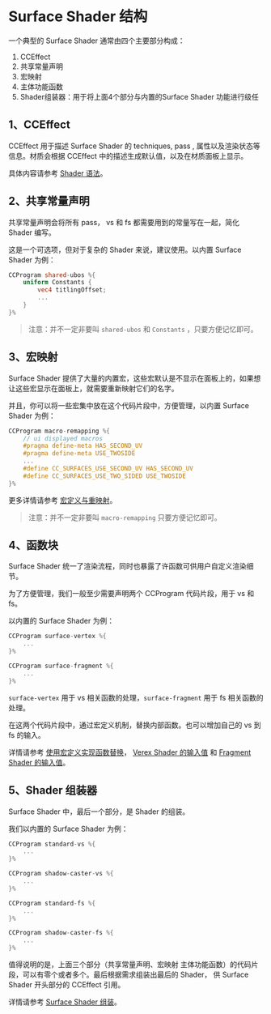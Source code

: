 # Surface Shader 结构

一个典型的 Surface Shader 通常由四个主要部分构成：

1. CCEffect
2. 共享常量声明
3. 宏映射
4. 主体功能函数
5. Shader组装器：用于将上面4个部分与内置的Surface Shader 功能进行级任

## 1、CCEffect

CCEffect 用于描述 Surface Shader 的 techniques, pass , 属性以及渲染状态等信息。材质会根据 CCEffect 中的描述生成默认值，以及在材质面板上显示。

具体内容请参考 [Shader 语法](../effect-syntax.md)。

## 2、共享常量声明

共享常量声明会将所有 pass， vs 和 fs 都需要用到的常量写在一起，简化 Shader 编写。

这是一个可选项，但对于复杂的 Shader 来说，建议使用。以内置 Surface Shader 为例：

```glsl
CCProgram shared-ubos %{
    uniform Constants {
        vec4 titlingOffset;
        ...
    }
}%
```

> 注意：并不一定非要叫 `shared-ubos` 和 `Constants` ，只要方便记忆即可。

## 3、宏映射

Surface Shader 提供了大量的内置宏，这些宏默认是不显示在面板上的，如果想让这些宏显示在面板上，就需要重新映射它们的名字。

并且，你可以将一些宏集中放在这个代码片段中，方便管理，以内置 Surface Shader 为例：

```glsl
CCProgram macro-remapping %{
    // ui displayed macros
    #pragma define-meta HAS_SECOND_UV
    #pragma define-meta USE_TWOSIDE
    ...
    #define CC_SURFACES_USE_SECOND_UV HAS_SECOND_UV
    #define CC_SURFACES_USE_TWO_SIDED USE_TWOSIDE
}%
```

更多详情请参考 [宏定义与重映射](./macro-remapping.md)。

> 注意：并不一定非要叫 `macro-remapping` 只要方便记忆即可。

## 4、函数块

Surface Shader 统一了渲染流程，同时也暴露了许函数可供用户自定义渲染细节。

为了方便管理，我们一般至少需要声明两个 CCProgram 代码片段，用于 vs 和 fs。

以内置的 Surface Shader 为例：

```glsl
CCProgram surface-vertex %{
    ...
}%

CCProgram surface-fragment %{
    ...
}%
```

`surface-vertex` 用于 vs 相关函数的处理，`surface-fragment` 用于 fs 相关函数的处理。

在这两个代码片段中，通过宏定义机制，替换内部函数。也可以增加自己的 vs 到 fs 的输入。

详情请参考 [使用宏定义实现函数替换](./function-replace.md)， [Verex Shader 的输入值](./vs-input.md) 和 [Fragment Shader 的输入值](./fs-input.md)。

## 5、Shader 组装器

Surface Shader 中，最后一个部分，是 Shader 的组装。

我们以内置的 Surface Shader 为例：

```glsl
CCProgram standard-vs %{
    ...
}%

CCProgram shadow-caster-vs %{
    ...
}%

CCProgram standard-fs %{
    ...
}%

CCProgram shadow-caster-fs %{
    ...
}%
```

值得说明的是，上面三个部分（共享常量声明、宏映射
主体功能函数）的代码片段，可以有零个或者多个。最后根据需求组装出最后的 Shader， 供 Surface Shader 开头部分的 CCEffect 引用。

详情请参考 [Surface Shader 组装](./shader-assembly.md)。
